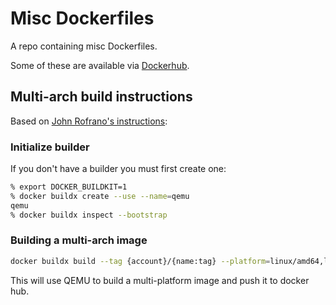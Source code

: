 # Misc Dockerfiles

A repo containing misc Dockerfiles.

Some of these are available via [Dockerhub](https://hub.docker.com/u/ingelabs).

## Multi-arch build instructions

Based on [John Rofrano's instructions](https://github.com/rofrano/vagrant-docker-provider#build-multi-archtecture-image):

### Initialize builder

If you don't have a builder you must first create one:

```sh
% export DOCKER_BUILDKIT=1
% docker buildx create --use --name=qemu
qemu
% docker buildx inspect --bootstrap
```

### Building a multi-arch image

```sh
docker buildx build --tag {account}/{name:tag} --platform=linux/amd64,linux/arm64 --push .
```

This will use QEMU to build a multi-platform image and push it to docker hub.
